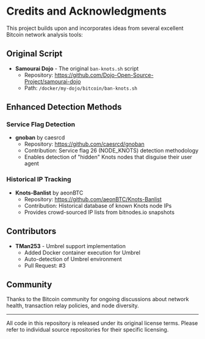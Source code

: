 # Credits and Acknowledgments

This project builds upon and incorporates ideas from several excellent Bitcoin network analysis tools:

## Original Script
- **Samourai Dojo** - The original `ban-knots.sh` script
  - Repository: https://github.com/Dojo-Open-Source-Project/samourai-dojo
  - Path: `/docker/my-dojo/bitcoin/ban-knots.sh`

## Enhanced Detection Methods

### Service Flag Detection
- **gnoban** by caesrcd
  - Repository: https://github.com/caesrcd/gnoban
  - Contribution: Service flag 26 (NODE_KNOTS) detection methodology
  - Enables detection of "hidden" Knots nodes that disguise their user agent

### Historical IP Tracking
- **Knots-Banlist** by aeonBTC
  - Repository: https://github.com/aeonBTC/Knots-Banlist
  - Contribution: Historical database of known Knots node IPs
  - Provides crowd-sourced IP lists from bitnodes.io snapshots

## Contributors
- **TMan253** - Umbrel support implementation
  - Added Docker container execution for Umbrel
  - Auto-detection of Umbrel environment
  - Pull Request: #3

## Community
Thanks to the Bitcoin community for ongoing discussions about network health, transaction relay policies, and node diversity.

---

All code in this repository is released under its original license terms. Please refer to individual source repositories for their specific licensing.